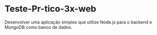 # Teste-Pr-tico-3x-web
Desenvolver uma aplicação simples que utilize Node.js para o backend e MongoDB como banco de dados.
